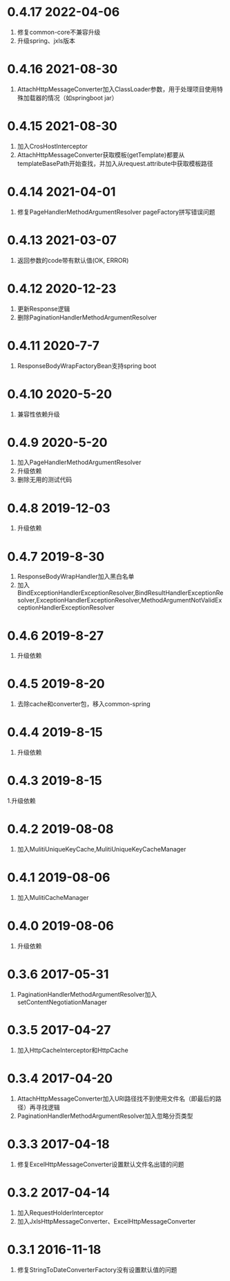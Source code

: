 # 0.4.17 2022-04-06
1. 修复common-core不兼容升级
2. 升级spring、jxls版本

# 0.4.16 2021-08-30
1. AttachHttpMessageConverter加入ClassLoader参数，用于处理项目使用特殊加载器的情况（如springboot jar）

# 0.4.15 2021-08-30
1. 加入CrosHostInterceptor
2. AttachHttpMessageConverter获取模板(getTemplate)都要从templateBasePath开始查找，并加入从request.attribute中获取模板路径

# 0.4.14 2021-04-01
1. 修复PageHandlerMethodArgumentResolver pageFactory拼写错误问题

# 0.4.13 2021-03-07
1. 返回参数的code带有默认值(OK, ERROR)

# 0.4.12 2020-12-23
1. 更新Response逻辑
2. 删除PaginationHandlerMethodArgumentResolver

# 0.4.11 2020-7-7
1. ResponseBodyWrapFactoryBean支持spring boot

# 0.4.10 2020-5-20
1. 兼容性依赖升级

# 0.4.9 2020-5-20
1. 加入PageHandlerMethodArgumentResolver
2. 升级依赖
3. 删除无用的测试代码

# 0.4.8 2019-12-03
1. 升级依赖

# 0.4.7 2019-8-30
1. ResponseBodyWrapHandler加入黑白名单
2. 加入BindExceptionHandlerExceptionResolver,BindResultHandlerExceptionResolver,ExceptionHandlerExceptionResolver,MethodArgumentNotValidExceptionHandlerExceptionResolver

# 0.4.6 2019-8-27
1. 升级依赖

# 0.4.5 2019-8-20
1. 去除cache和converter包，移入common-spring

# 0.4.4 2019-8-15
1. 升级依赖

# 0.4.3 2019-8-15
1.升级依赖 

# 0.4.2 2019-08-08
1. 加入MulitiUniqueKeyCache,MulitiUniqueKeyCacheManager

# 0.4.1 2019-08-06
1. 加入MulitiCacheManager

# 0.4.0 2019-08-06
1. 升级依赖

# 0.3.6 2017-05-31
1. PaginationHandlerMethodArgumentResolver加入setContentNegotiationManager

# 0.3.5 2017-04-27
1. 加入HttpCacheInterceptor和HttpCache
	
# 0.3.4 2017-04-20
1. AttachHttpMessageConverter加入URI路径找不到使用文件名（即最后的路径）再寻找逻辑
2. PaginationHandlerMethodArgumentResolver加入忽略分页类型

# 0.3.3 2017-04-18
1. 修复ExcelHttpMessageConverter设置默认文件名出错的问题

# 0.3.2 2017-04-14
1. 加入RequestHolderInterceptor
2. 加入JxlsHttpMessageConverter、ExcelHttpMessageConverter

# 0.3.1 2016-11-18
1. 修复StringToDateConverterFactory没有设置默认值的问题
